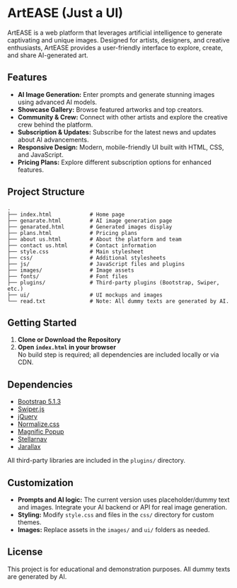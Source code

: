 # ArtEASE (Just a UI)

ArtEASE is a web platform that leverages artificial intelligence to generate captivating and unique images. Designed for artists, designers, and creative enthusiasts, ArtEASE provides a user-friendly interface to explore, create, and share AI-generated art.

## Features

- **AI Image Generation:** Enter prompts and generate stunning images using advanced AI models.
- **Showcase Gallery:** Browse featured artworks and top creators.
- **Community & Crew:** Connect with other artists and explore the creative crew behind the platform.
- **Subscription & Updates:** Subscribe for the latest news and updates about AI advancements.
- **Responsive Design:** Modern, mobile-friendly UI built with HTML, CSS, and JavaScript.
- **Pricing Plans:** Explore different subscription options for enhanced features.

## Project Structure

```
.
├── index.html            # Home page
├── genarate.html         # AI image generation page
├── genarated.html        # Generated images display
├── plans.html            # Pricing plans
├── about us.html         # About the platform and team
├── contact us.html       # Contact information
├── style.css             # Main stylesheet
├── css/                  # Additional stylesheets
├── js/                   # JavaScript files and plugins
├── images/               # Image assets
├── fonts/                # Font files
├── plugins/              # Third-party plugins (Bootstrap, Swiper, etc.)
├── ui/                   # UI mockups and images
└── read.txt              # Note: All dummy texts are generated by AI.
```

## Getting Started

1. **Clone or Download the Repository**
2. **Open `index.html` in your browser**  
   No build step is required; all dependencies are included locally or via CDN.

## Dependencies

- [Bootstrap 5.1.3](https://getbootstrap.com/)
- [Swiper.js](https://swiperjs.com/)
- [jQuery](https://jquery.com/)
- [Normalize.css](https://necolas.github.io/normalize.css/)
- [Magnific Popup](https://dimsemenov.com/plugins/magnific-popup/)
- [Stellarnav](https://stellarnav.com/)
- [Jarallax](https://github.com/nk-o/jarallax)

All third-party libraries are included in the `plugins/` directory.

## Customization

- **Prompts and AI logic:** The current version uses placeholder/dummy text and images. Integrate your AI backend or API for real image generation.
- **Styling:** Modify `style.css` and files in the `css/` directory for custom themes.
- **Images:** Replace assets in the `images/` and `ui/` folders as needed.

## License

This project is for educational and demonstration purposes. All dummy texts are generated by AI. 
